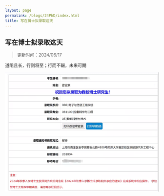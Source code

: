 ```yaml
---
layout: page
permalink: /blogs/24PhD/index.html
title: 写在博士拟录取这天
---
```


## 写在博士拟录取这天

> 更新时间：2024/06/17

道阻且长，行则将至；行而不辍，未来可期<br>

![admission](24PhD.assets\admission.png)
